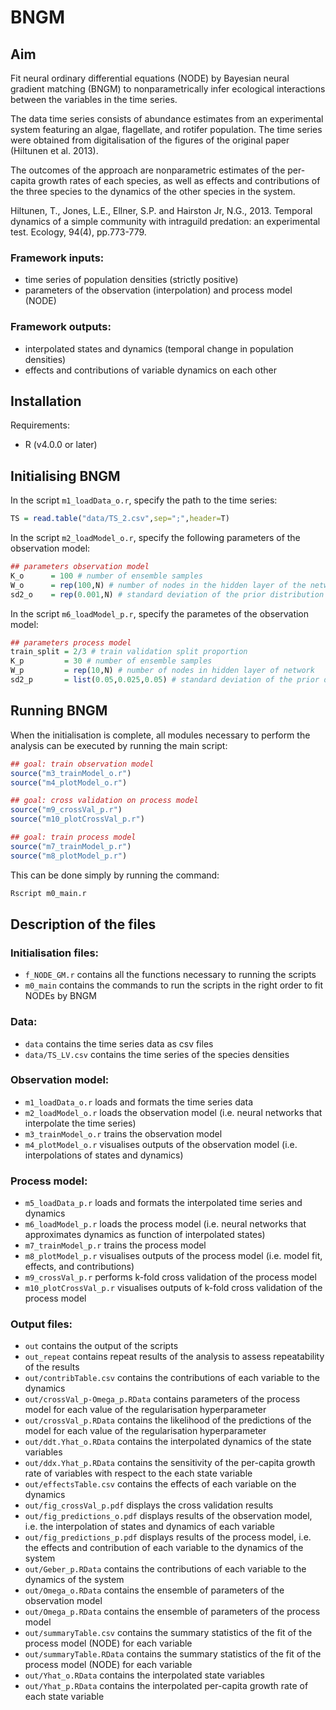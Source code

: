 # BNGM


## Aim

Fit neural ordinary differential equations (NODE) by Bayesian neural gradient matching (BNGM) to nonparametrically infer ecological interactions between the variables in the time series.

The data time series consists of abundance estimates from an experimental system featuring an algae, flagellate, and rotifer population. The time series were obtained from digitalisation of the figures of the original paper (Hiltunen et al. 2013).

The outcomes of the approach are nonparametric estimates of the per-capita growth rates of each species, as well as effects and contributions of the three species to the dynamics of the other species in the system.

Hiltunen, T., Jones, L.E., Ellner, S.P. and Hairston Jr, N.G., 2013. Temporal dynamics of a simple community with intraguild predation: an experimental test. Ecology, 94(4), pp.773-779.

### Framework inputs:
* time series of population densities (strictly positive)
* parameters of the observation (interpolation) and process model (NODE)

### Framework outputs:
* interpolated states and dynamics (temporal change in population densities)
* effects and contributions of variable dynamics on each other

## Installation

Requirements:
* R (v4.0.0 or later)


## Initialising BNGM

In the script `m1_loadData_o.r`, specify the path to the time series: 

``` R
TS = read.table("data/TS_2.csv",sep=";",header=T)
```

In the script `m2_loadModel_o.r`, specify the following parameters of the observation model:

``` R
## parameters observation model
K_o      = 100 # number of ensemble samples
W_o      = rep(100,N) # number of nodes in the hidden layer of the networks 
sd2_o    = rep(0.001,N) # standard deviation of the prior distribution of the network parameters
```

In the script `m6_loadModel_p.r`, specify the parametes of the observation model:

``` R
## parameters process model
train_split = 2/3 # train validation split proportion
K_p         = 30 # number of ensemble samples
W_p         = rep(10,N) # number of nodes in hidden layer of network
sd2_p       = list(0.05,0.025,0.05) # standard deviation of the prior distribution of the network parameters
```


## Running BNGM

When the initialisation is complete, all modules necessary to perform the analysis can be executed by running the main script:

``` R
## goal: train observation model
source("m3_trainModel_o.r")
source("m4_plotModel_o.r")

## goal: cross validation on process model
source("m9_crossVal_p.r")
source("m10_plotCrossVal_p.r")

## goal: train process model 
source("m7_trainModel_p.r")
source("m8_plotModel_p.r")
```

This can be done simply by running the command:
``` bash
Rscript m0_main.r
```


## Description of the files

### Initialisation files: 
* `f_NODE_GM.r` contains all the functions necessary to running the scripts
* `m0_main` contains the commands to run the scripts in the right order to fit NODEs by BNGM 

### Data:
* `data` contains the time series data as csv files
* `data/TS_LV.csv` contains the time series of the species densities

### Observation model:
* `m1_loadData_o.r` loads and formats the time series data
* `m2_loadModel_o.r` loads the observation model (i.e. neural networks that interpolate the time series) 
* `m3_trainModel_o.r` trains the observation model 
* `m4_plotModel_o.r` visualises outputs of the observation model (i.e. interpolations of states and dynamics) 

### Process model:
* `m5_loadData_p.r` loads and formats the interpolated time series and dynamics 
* `m6_loadModel_p.r` loads the process model (i.e. neural networks that approximates dynamics as function of interpolated states) 
* `m7_trainModel_p.r` trains the process model 
* `m8_plotModel_p.r` visualises outputs of the process model (i.e. model fit, effects, and contributions)
* `m9_crossVal_p.r` performs k-fold cross validation of the process model 
* `m10_plotCrossVal_p.r` visualises outputs of k-fold cross validation of the process model

### Output files:
* `out` contains the output of the scripts 
* `out_repeat` contains repeat results of the analysis to assess repeatability of the results 
* `out/contribTable.csv` contains the contributions of each variable to the dynamics 
* `out/crossVal_p-Omega_p.RData` contains parameters of the process model for each value of the regularisation hyperparameter 
* `out/crossVal_p.RData` contains the likelihood of the predictions of the model for each value of the regularisation hyperparameter
* `out/ddt.Yhat_o.RData` contains the interpolated dynamics of the state variables 
* `out/ddx.Yhat_p.RData` contains the sensitivity of the per-capita growth rate of variables with respect to the each state variable
* `out/effectsTable.csv` contains the effects of each variable on the dynamics 
* `out/fig_crossVal_p.pdf` displays the cross validation results 
* `out/fig_predictions_o.pdf` displays results of the observation model, i.e. the interpolation of states and dynamics of each variable
* `out/fig_predictions_p.pdf` displays results of the process model, i.e. the effects and contribution of each variable to the dynamics of the system 
* `out/Geber_p.RData` contains the contributions of each variable to the dynamics of the system 
* `out/Omega_o.RData` contains the ensemble of parameters of the observation model 
* `out/Omega_p.RData` contains the ensemble of parameters of the process model 
* `out/summaryTable.csv` contains the summary statistics of the fit of the process model (NODE) for each variable 
* `out/summaryTable.RData` contains the summary statistics of the fit of the process model (NODE) for each variable 
* `out/Yhat_o.RData` contains the interpolated state variables 
* `out/Yhat_p.RData` contains the interpolated per-capita growth rate of each state variable
